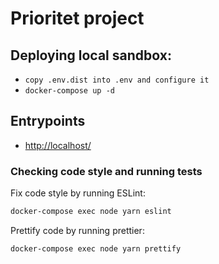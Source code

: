 # Prioritet project

## Deploying local sandbox:

* ```copy .env.dist into .env and configure it```
* ```docker-compose up -d```

## Entrypoints
* [http://localhost/](http://localhost/)


### Checking code style and running tests
Fix code style by running ESLint:
```bash
docker-compose exec node yarn eslint
```

Prettify code by running prettier:
```bash
docker-compose exec node yarn prettify
```
